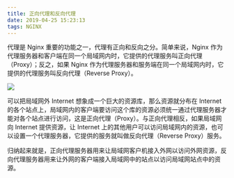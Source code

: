 ```yaml
---
title: 正向代理和反向代理
date: 2019-04-25 15:23:13
tags: NGINX
---
```


代理是 Nginx 重要的功能之一，代理有正向和反向之分。简单来说，Nginx 作为代理服务器和客户端在同一个局域网内时，它提供的代理服务叫正向代理（Proxy）；反之，如果 Nginx 作为代理服务器和服务端在同一个局域网内时，它提供的代理服务叫反向代理（Reverse Proxy）。

![](/proxy.jpeg)

可以把局域网外 Internet 想象成一个巨大的资源库，那么资源就分布在 Internet 的各个站点上，局域网内的客户端要访问这个库的资源必须统一通过代理服务器才能对各个站点进行访问，这是正向代理（Proxy）。与正向代理相反，如果局域网向 Internet 提供资源，让 Internet 上的其他用户可以访问局域网内的资源，也可以设置一个代理服务器，它提供的服务就叫做反向代理（Reverse Proxy）服务。

归纳起来就是，正向代理服务器用来让局域网客户机接入外网以访问外网资源，反向代理服务器用来让外网的客户端接入局域网中的站点以访问局域网站点中的资源。
